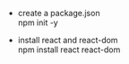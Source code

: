 - create a package.json <br>
npm init -y

- install react and react-dom <br>
npm install react react-dom
